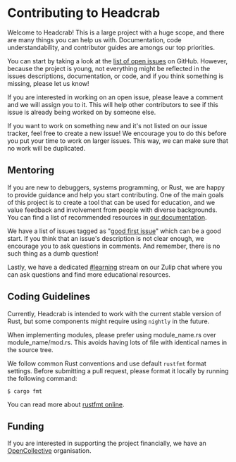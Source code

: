# Contributing to Headcrab

Welcome to Headcrab! This is a large project with a huge scope, and there are many things you can help us with.
Documentation, code understandability, and contributor guides are amongs our top priorities.

You can start by taking a look at the [list of open issues] on GitHub.
However, because the project is young, not everything might be reflected in the issues descriptions, documentation, or code,
and if you think something is missing, please let us know!

If you are interested in working on an open issue, please leave a comment and we will assign you to it.
This will help other contributors to see if this issue is already being worked on by someone else.

If you want to work on something new and it's not listed on our issue tracker, feel free to create a new issue!
We encourage you to do this before you put your time to work on larger issues. This way, we can make sure that no work will be duplicated.

[list of open issues]: https://github.com/headcrab-rs/headcrab/issues

## Mentoring

If you are new to debuggers, systems programming, or Rust, we are happy to provide guidance and help you start contributing.
One of the main goals of this project is to create a tool that can be used for education, and we value feedback and involvement
from people with diverse backgrounds. You can find a list of recommended resources in [our documentation](/Documentation/Resources.md).

We have a list of issues tagged as "[good first issue](https://github.com/headcrab-rs/headcrab/issues?q=is%3Aissue+is%3Aopen+label%3A%22good+first+issue%22)"
which can be a good start. If you think that an issue's description is not clear enough, we encourage you to ask questions in comments.
And remember, there is no such thing as a dumb question!

Lastly, we have a dedicated [#learning](https://headcrab.zulipchat.com/#narrow/stream/248039-learning) stream on our Zulip chat where you can ask
questions and find more educational resources.

## Coding Guidelines

Currently, Headcrab is intended to work with the current stable version of Rust, but some components might require using `nightly` in the future.

When implementing modules, please prefer using module_name.rs over module_name/mod.rs. This avoids having lots of file with identical names in the source tree.

We follow common Rust conventions and use default `rustfmt` format settings. Before submitting a pull request, please format it locally by running the following command:

```
$ cargo fmt
```

You can read more about [rustfmt online](https://github.com/rust-lang/rustfmt).

## Funding

If you are interested in supporting the project financially, we have an [OpenCollective](https://opencollective.com/headcrab/) organisation.
